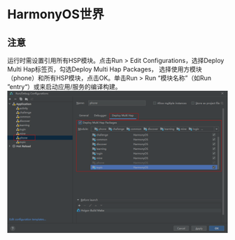 # HarmonyOS世界

## 注意
运行时需设置引用所有HSP模块。点击Run > Edit Configurations，选择Deploy Multi Hap标签页，勾选Deploy Multi Hap Packages， 选择使用方模块（phone）和所有HSP模块，点击OK。单击Run > Run “模块名称”（如Run ”entry“）或来启动应用/服务的编译构建。 
![](screenshots/config.png)